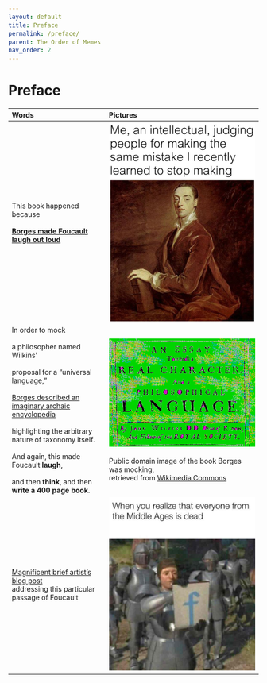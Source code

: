 ```yaml
---
layout: default
title: Preface
permalink: /preface/
parent: The Order of Memes
nav_order: 2
---
```

# Preface

| Words | Pictures |
|:---------------------------------|:------------------------------------------------------|
| This book happened because <br> <br> [**Borges made Foucault laugh out loud**](https://www.thendobetter.com/arts/2019/7/27/messy-borges-celestial-emporium-of-benevolent-knowledge) | ![Foucault, an intellectual](../memes/meanintellectual.png) |
| In order to mock <br> <br> a philosopher named Wilkins' <br> <br> proposal for a “universal language,” <br> <br> [Borges described an imaginary archaic encyclopedia](https://en.wikipedia.org/wiki/Celestial_Emporium_of_Benevolent_Knowledge) <br> <br> highlighting the arbitrary nature of taxonomy itself. <br> <br> And again, this made Foucault **laugh**, <br> <br> and then **think**, and then **write a 400 page book**. | ![wilkins.jpg](../memes/wilkins.png) <br> <br> Public domain image of the book Borges was mocking, <br> retrieved from [Wikimedia Commons](https://commons.wikimedia.org/wiki/File:Wilkins_An_Essay_towards_a_real.jpg) |
| [Magnificent brief artist’s blog post](http://www.paullowry.com/paullowry/TEXT/textemporium.html) <br> addressing this particular passage of Foucault | ![middle ages f for respect](../memes/languagerespects.jpg) |
